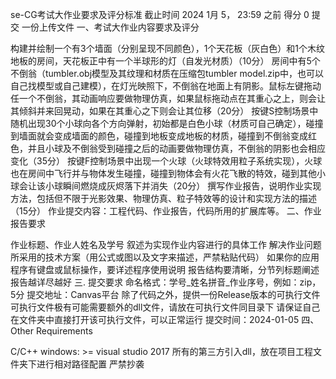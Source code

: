 se-CG考试大作业要求及评分标准
截止时间 2024 1月 5， 23:59 之前 得分 0 提交 一份上传文件
一、考试大作业内容要求及评分

构建并绘制一个有3个墙面（分别呈现不同颜色），1个天花板（灰白色）和1个木纹地板的房间，天花板正中有一个半球形的灯（自发光材质）（10分）
房间中有5个不倒翁（tumbler.obj模型及其纹理和材质在压缩包tumbler model.zip中，也可以自己找模型或自己建模），在灯光映照下，不倒翁在地面上有阴影。鼠标左键拖动任一个不倒翁，其动画响应要做物理仿真，如果鼠标拖动点在其重心之上，则会让其倾斜并来回晃动，如果在其重心之下则会让其位移（20分）
按键S控制场景中随机出现30个小球向各个方向弹射，初始都是白色小球（材质可自己确定），碰撞到墙面就会变成墙面的颜色，碰撞到地板变成地板的材质，碰撞到不倒翁变成红色，并且小球及不倒翁受到碰撞之后的动画要做物理仿真，不倒翁的阴影也会相应变化（35分）
按键F控制场景中出现一个火球（火球特效用粒子系统实现），火球也在房间中飞行并与物体发生碰撞，碰撞到物体会有火花飞散的特效，碰到其他小球会让该小球瞬间燃烧成灰烬落下并消失（20分）
撰写作业报告，说明作业实现方法，包括但不限于光影效果、物理仿真、粒子特效等的设计和实现方法的描述（15分）
作业提交内容：工程代码、作业报告，代码所用的扩展库等。
二、作业报告要求

作业标题、作业人姓名及学号
叙述为实现作业内容进行的具体工作
解决作业问题所采用的技术方案（用公式或图以及文字来描述，严禁粘贴代码）
如果你的应用程序有键盘或鼠标操作，要详述程序使用说明
报告结构要清晰，分节列标题阐述
报告越详尽越好
三. 提交要求
命名格式：学号_姓名拼音_作业序号，例如：zip，5分
提交地址：Canvas平台
除了代码之外，提供一份Release版本的可执行文件
可执行文件极有可能需要额外的dll文件，请放在可执行文件同目录下
请保证自己在文件夹中直接打开该可执行文件，可以正常运行
提交时间：2024-01-05
四、Other Requirements

C/C++
windows: >= visual studio 2017
所有的第三方引入dll，放在项目工程文件夹下进行相对路径配置
严禁抄袭
